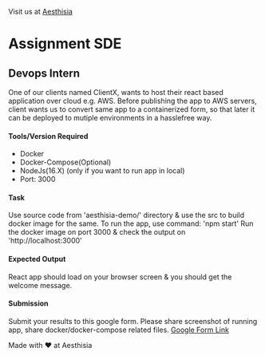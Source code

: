 Visit us at [Aesthisia](https://aesthisia.com)

# Assignment SDE 
## Devops Intern

One of our clients named ClientX, wants to host their react based application over cloud e.g. AWS. Before publishing the app to AWS servers, client wants us to convert same app to a containerized form, so that later it can be deployed to mutiple environments in a hasslefree way. 

#### Tools/Version Required
- Docker
- Docker-Compose(Optional)
- NodeJs(16.X) (only if you want to run app in local)
- Port: 3000

#### Task
Use source code from 'aesthisia-demo/' directory & use the src to build docker image for the same. 
To run the app, use command: 'npm start'
Run the docker image on port 3000 & check the output on 'http://localhost:3000'

#### Expected Output

React app should load on your browser screen & you should get the welcome message. 

#### Submission

Submit your results to this google form. Please share screenshot of running app, share docker/docker-compose related files.
[Google Form Link](https://forms.gle/u2AdbmyEx9u2Z9rY8)

Made with ❤️ at Aesthisia
